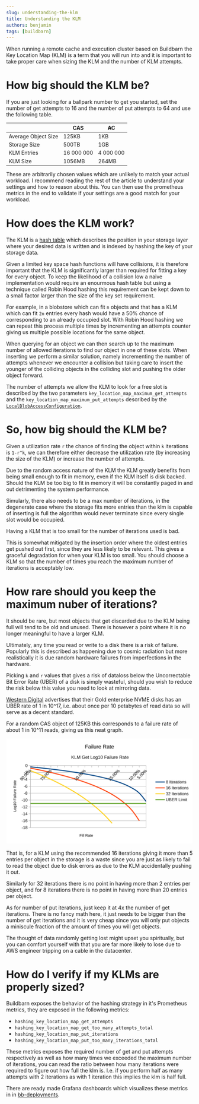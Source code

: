 ```yaml
---
slug: understanding-the-klm
title: Understanding the KLM
authors: benjamin
tags: [buildbarn]
---
```


When running a remote cache and execution cluster based on Buildbarn the Key
Location Map (KLM) is a term that you will run into and it is important to take
proper care when sizing the KLM and the number of KLM attempts.

# How big should the KLM be?

If you are just looking for a ballpark number to get you started, set the number
of get attempts to 16 and the number of put attempts to 64 and use the following
table.

|                     | CAS        | AC        |
| ------------------- | ---------- | --------- |
| Average Object Size | 125KB      | 1KB       |
| Storage Size        | 500TB      | 1GB       |
| KLM Entries         | 16 000 000 | 4 000 000 |
| KLM Size            | 1056MB     | 264MB     |

These are arbitrarily chosen values which are unlikely to match your actual
workload. I recommend reading the rest of the article to understand your
settings and how to reason about this. You can then use the prometheus metrics
in the end to validate if your settings are a good match for your workload.

# How does the KLM work?

The KLM is a [hash table](https://en.wikipedia.org/wiki/Hash_table) which
describes the position in your storage layer where your desired data is written
and is indexed by hashing the key of your storage data.

Given a limited key space hash functions will have collisions, it is therefore
important that the KLM is significantly larger than required for fitting a key
for every object. To keep the likelihood of a collision low a naive
implementation would require an enourmous hash table but using a technique
called Robin Hood hashing this requirement can be kept down to a small factor
larger than the size of the key set requirement.

For example, in a blobstore which can fit `n` objects and that has a KLM which
can fit `2n` entries every hash would have a 50% chance of corresponding to an
already occupied slot. With Robin Hood hashing we can repeat this process
multiple times by incrementing an attempts counter giving us multiple possible
locations for the same object.

When querying for an object we can then search up to the maximum number of
allowed iterations to find our object in one of these slots. When inserting we
perform a similar solution, namely incrementing the number of attempts whenever
we encounter a collision but taking care to insert the younger of the colliding
objects in the colliding slot and pushing the older object forward.

The number of attempts we allow the KLM to look for a free slot is described by
the two parameters `key_location_map_maximum_get_attempts` and the
`key_location_map_maximum_put_attempts` described by the
[`LocalBlobAccessConfiguration`](https://github.com/buildbarn/bb-storage/blob/0941111f29e31905e4081e6262bccf0c123940ed/pkg/proto/configuration/blobstore/blobstore.proto#L429).

# So, how big should the KLM be?

Given a utilization rate `r` the chance of finding the object within `k`
iterations is `1-r^k`, we can therefore either decrease the utilization rate (by
increasing the size of the KLM) or increase the number of attempts.

Due to the random access nature of the KLM the KLM greatly benefits from being
small enough to fit in memory, even if the KLM itself is disk backed. Should the
KLM be too big to fit in memory it will be constantly paged in and out
detrimenting the system performance.

Simularly, there also needs to be a max number of iterations, in the degenerate
case where the storage fits more entries than the klm is capable of inserting is
full the algorithm would never terminate since every single slot would be
occupied.

Having a KLM that is too small for the number of iterations used is bad.

This is somewhat mitigated by the insertion order where the oldest entries get
pushed out first, since they are less likely to be relevant. This gives a
graceful degradation for when your KLM is too small. You should choose a KLM so
that the number of times you reach the maximum number of iterations is
acceptably low.

# How rare should you keep the maximum nuber of iterations?

It should be rare, but most objects that get discarded due to the KLM being full
will tend to be old and unused. There is however a point where it is no longer
meaningful to have a larger KLM.

Ultimately, any time you read or write to a disk there is a risk of failure.
Popularly this is described as happening due to cosmic radiation but more
realistically it is due random hardware failures from imperfections in the
hardware.

Picking `k` and `r` values that gives a risk of dataloss below the Uncorrectable
Bit Error Rate (UBER) of a disk is simply wasteful, should you wish to reduce
the risk below this value you need to look at mirroring data.

[Western
Digital](https://documents.westerndigital.com/content/dam/doc-library/en_us/assets/public/western-digital/product/internal-drives/wd-gold-ssd/product-brief-wd-gold-enterprise-class-nvme-ssd.pdf)
advertises that their Gold enterprise NVME disks has an UBER rate of 1 in 10^17,
i.e. about once per 10 petabytes of read data so will serve as a decent
standard.

For a random CAS object of 125KB this corresponds to a failure rate of about 1
in 10^11 reads, giving us this neat graph.

![diagram](./failure_rate.svg)

That is, for a KLM using the recommended 16 iterations giving it more than 5
entries per object in the storage is a waste since you are just as likely to
fail to read the object due to disk errors as due to the KLM accidentally
pushing it out.

Similarly for 32 iterations there is no point in having more than 2 entries per
object, and for 8 iterations there is no point in having more than 20 entries
per object.

As for number of put iterations, just keep it at 4x the number of get
iterations. There is no fancy math here, it just needs to be bigger than the
number of get iterations and it is very cheap since you will only put objects a
miniscule fraction of the amount of times you will get objects.

The thought of data randomly getting lost might upset you spiritually, but you
can comfort yourself with that you are far more likely to lose due to AWS
engineer tripping on a cable in the datacenter.

# How do I verify if my KLMs are properly sized?

Buildbarn exposes the behavior of the hashing strategy in it's Prometheus
metrics, they are exposed in the following metrics:

- `hashing_key_location_map_get_attempts`
- `hashing_key_location_map_get_too_many_attempts_total`
- `hashing_key_location_map_put_iterations`
- `hashing_key_location_map_put_too_many_iterations_total`

These metrics exposes the required number of get and put attempts respectively
as well as how many times we exceeded the maximum number of iterations, you can
read the ratio between how many iterations were required to figure out how full
the klm is. I.e. if you perform half as many attempts with 2 iterations as with
1 iteration this implies the klm is half full.

There are ready made Grafana dashboards which visualizes these metrics in in
[bb-deployments](https://github.com/buildbarn/bb-deployments).
